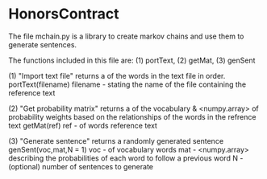 # HonorsContract

The file mchain.py is a library to create markov chains and use them to generate sentences.

The functions included in this file are: (1) portText, (2) getMat, (3) genSent

(1) "Import text file" returns a <list> of the words in the text file in order.
  portText(filename)
  filename - <string> stating the name of the file containing the reference text

(2) "Get probability matrix" returns a <list> of the vocabulary & <numpy.array> of probability weights based on the relationships of the words in the refrence text
  getMat(ref)
  ref - <list> of words reference text
 
(3) "Generate sentence" returns a <string> randomly generated sentence
  genSent(voc,mat,N = 1)
  voc - <list> of vocabulary words
  mat - <numpy.array> describing the probabilities of each word to follow a previous word
  N - (optional) <int> number of sentences to generate
